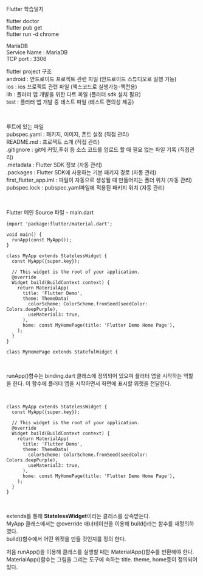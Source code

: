 Flutter 학습일지

flutter doctor <br>
flutter pub get <br>
flutter run -d chrome <br>

MariaDB <br>
Service Name : MariaDB <br>
TCP port : 3306 <br>

flutter project 구조 <br>
android : 안드로이드 프로젝트 관련 파일 (안드로이드 스튜디오로 실행 가능) <br>
ios : ios 프로젝트 관련 파일 (엑스코드로 실행가능-맥전용) <br>
lib : 플러터 앱 개발을 위한 다트 파일 (플러터 sdk 설치 필요) <br>
test : 플러터 앱 개발 중 테스트 파일 (테스트 편의성 제공) <br>

<br>

루트에 있는 파일 <br>
pubspec.yaml : 패키지, 이미지, 폰트 설정 (직접 관리) <br>
README.md : 프로젝트 소개 (직접 관리) <br>
.gitignore : git에 커밋,푸쉬 등 소스 코드를 업로드 할 때 필요 없는 파일 기록 (직접관리) <br>
.metadata : Flutter SDK 정보 (자동 관리) <br>
.packages : Flutter SDK에 사용하는 기본 패키지 경로 (자동 관리) <br>
first_flutter_app.iml : 파일이 자동으로 생성될 때 만들어지는 폴더 위치 (자동 관리) <br>
pubspec.lock : pubspec.yaml파일에 적용된 패키지 위치 (자동 관리) <br>

<br>

Flutter 메인 Source 파일 - main.dart <br>
```
import 'package:flutter/material.dart';

void main() {
  runApp(const MyApp());
}

class MyApp extends StatelessWidget {
  const MyApp({super.key});

  // This widget is the root of your application.
  @override
  Widget build(BuildContext context) {
    return MaterialApp(
      title: 'Flutter Demo',
      theme: ThemeData(
        colorScheme: ColorScheme.fromSeed(seedColor: Colors.deepPurple),
        useMaterial3: true,
      ),
      home: const MyHomePage(title: 'Flutter Demo Home Page'),
    );
  }
}

class MyHomePage extends StatefulWidget {
```

<br>

runApp()함수는 binding.dart 클래스에 정의되어 있으며 플러터 앱을 시작하는 역할을 한다. 이 함수에 플러터 앱을 시작하면서 화면에 표시할 위젯을 전달한다. <br>

<br>

```
class MyApp extends StatelessWidget {
  const MyApp({super.key});

  // This widget is the root of your application.
  @override
  Widget build(BuildContext context) {
    return MaterialApp(
      title: 'Flutter Demo',
      theme: ThemeData(
        colorScheme: ColorScheme.fromSeed(seedColor: Colors.deepPurple),
        useMaterial3: true,
      ),
      home: const MyHomePage(title: 'Flutter Demo Home Page'),
    );
  }
}
```

<br>

extends를 통해 **StatelessWidget**이라는 클래스를 상속받는다. <br>
MyApp 클래스에서는 @override 애너테이션을 이용해 build()라는 함수를 재정의하였다. <br>
build()함수에서 어떤 위젯을 만들 것인지를 정의 한다.

처음 runApp()을 이용해 클래스를 실행할 때는 MaterialApp()함수를 반환해야 한다. MaterialApp()함수는 그림을 그리는 도구에 속하는 title. theme, home등이 정의되어 있다.
